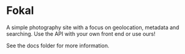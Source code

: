# Fokal 

A simple photography site with a focus on geolocation, metadata and searching.
Use the API with your own front end or use ours!

See the docs folder for more information.
